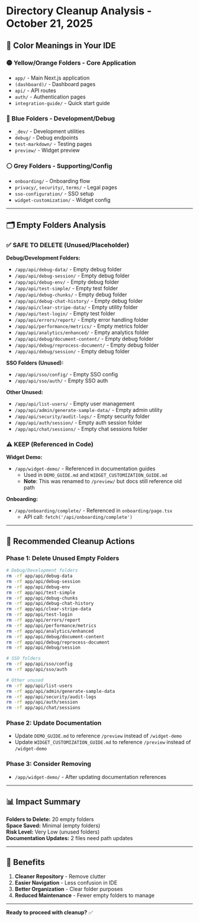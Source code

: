 # Directory Cleanup Analysis - October 21, 2025

## 🎨 Color Meanings in Your IDE

### **🟡 Yellow/Orange Folders** - Core Application
- `app/` - Main Next.js application
- `(dashboard)/` - Dashboard pages  
- `api/` - API routes
- `auth/` - Authentication pages
- `integration-guide/` - Quick start guide

### **🔵 Blue Folders** - Development/Debug
- `_dev/` - Development utilities
- `debug/` - Debug endpoints
- `test-markdown/` - Testing pages
- `preview/` - Widget preview

### **⚪ Grey Folders** - Supporting/Config
- `onboarding/` - Onboarding flow
- `privacy/`, `security/`, `terms/` - Legal pages
- `sso-configuration/` - SSO setup
- `widget-customization/` - Widget config

---

## 🗂️ Empty Folders Analysis

### ✅ **SAFE TO DELETE** (Unused/Placeholder)

**Debug/Development Folders:**
- `/app/api/debug-data/` - Empty debug folder
- `/app/api/debug-session/` - Empty debug folder  
- `/app/api/debug-env/` - Empty debug folder
- `/app/api/test-simple/` - Empty test folder
- `/app/api/debug-chunks/` - Empty debug folder
- `/app/api/debug-chat-history/` - Empty debug folder
- `/app/api/clear-stripe-data/` - Empty utility folder
- `/app/api/test-login/` - Empty test folder
- `/app/api/errors/report/` - Empty error handling folder
- `/app/api/performance/metrics/` - Empty metrics folder
- `/app/api/analytics/enhanced/` - Empty analytics folder
- `/app/api/debug/document-content/` - Empty debug folder
- `/app/api/debug/reprocess-document/` - Empty debug folder
- `/app/api/debug/session/` - Empty debug folder

**SSO Folders (Unused):**
- `/app/api/sso/config/` - Empty SSO config
- `/app/api/sso/auth/` - Empty SSO auth

**Other Unused:**
- `/app/api/list-users/` - Empty user management
- `/app/api/admin/generate-sample-data/` - Empty admin utility
- `/app/api/security/audit-logs/` - Empty security folder
- `/app/api/auth/session/` - Empty auth session folder
- `/app/api/chat/sessions/` - Empty chat sessions folder

### ⚠️ **KEEP** (Referenced in Code)

**Widget Demo:**
- `/app/widget-demo/` - Referenced in documentation guides
  - Used in `DEMO_GUIDE.md` and `WIDGET_CUSTOMIZATION_GUIDE.md`
  - **Note**: This was renamed to `/preview/` but docs still reference old path

**Onboarding:**
- `/app/onboarding/complete/` - Referenced in `onboarding/page.tsx`
  - API call: `fetch('/api/onboarding/complete')`

---

## 🧹 Recommended Cleanup Actions

### **Phase 1: Delete Unused Empty Folders**
```bash
# Debug/Development folders
rm -rf app/api/debug-data
rm -rf app/api/debug-session  
rm -rf app/api/debug-env
rm -rf app/api/test-simple
rm -rf app/api/debug-chunks
rm -rf app/api/debug-chat-history
rm -rf app/api/clear-stripe-data
rm -rf app/api/test-login
rm -rf app/api/errors/report
rm -rf app/api/performance/metrics
rm -rf app/api/analytics/enhanced
rm -rf app/api/debug/document-content
rm -rf app/api/debug/reprocess-document
rm -rf app/api/debug/session

# SSO folders
rm -rf app/api/sso/config
rm -rf app/api/sso/auth

# Other unused
rm -rf app/api/list-users
rm -rf app/api/admin/generate-sample-data
rm -rf app/api/security/audit-logs
rm -rf app/api/auth/session
rm -rf app/api/chat/sessions
```

### **Phase 2: Update Documentation**
- Update `DEMO_GUIDE.md` to reference `/preview` instead of `/widget-demo`
- Update `WIDGET_CUSTOMIZATION_GUIDE.md` to reference `/preview` instead of `/widget-demo`

### **Phase 3: Consider Removing**
- `/app/widget-demo/` - After updating documentation references

---

## 📊 Impact Summary

**Folders to Delete:** 20 empty folders  
**Space Saved:** Minimal (empty folders)  
**Risk Level:** Very Low (unused folders)  
**Documentation Updates:** 2 files need path updates

---

## 🎯 Benefits

1. **Cleaner Repository** - Remove clutter
2. **Easier Navigation** - Less confusion in IDE
3. **Better Organization** - Clear folder purposes
4. **Reduced Maintenance** - Fewer empty folders to manage

---

**Ready to proceed with cleanup?** ✅
